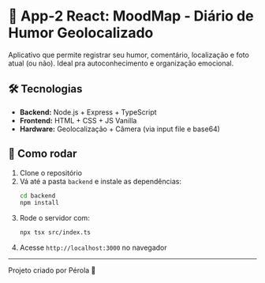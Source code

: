 # 🌈 App-2 React: MoodMap - Diário de Humor Geolocalizado

Aplicativo que permite registrar seu humor, comentário, localização e foto atual (ou não). Ideal pra autoconhecimento e organização emocional.

## 🛠 Tecnologias

- **Backend:** Node.js + Express + TypeScript
- **Frontend:** HTML + CSS + JS Vanilla
- **Hardware:** Geolocalização + Câmera (via input file e base64)

## 🚀 Como rodar

1. Clone o repositório
2. Vá até a pasta `backend` e instale as dependências:
   ```bash
   cd backend
   npm install
   ```
3. Rode o servidor com:
   ```bash
   npx tsx src/index.ts
   ```
4. Acesse `http://localhost:3000` no navegador

---

Projeto criado por Pérola 💜
